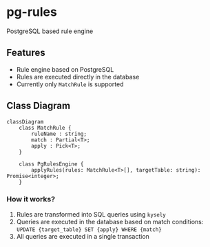 # pg-rules

PostgreSQL based rule engine

## Features

- Rule engine based on PostgreSQL
- Rules are executed directly in the database
- Currently only `MatchRule` is supported

## Class Diagram

```mermaid
classDiagram
    class MatchRule {
        ruleName : string;
        match : Partial<T>;
        apply : Pick<T>;
    }
    
    class PgRulesEngine {
        applyRules(rules: MatchRule<T>[], targetTable: string): Promise<integer>;
    }
```

### How it works?

1. Rules are transformed into SQL queries using `kysely`
2. Queries are executed in the database based on match conditions: `UPDATE {target_table} SET {apply} WHERE {match}`
3. All queries are executed in a single transaction